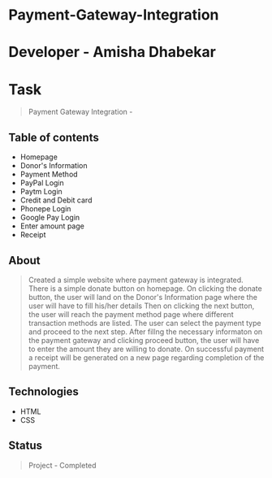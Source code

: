# Payment-Gateway-Integration

# Developer - Amisha Dhabekar

# Task
> Payment Gateway Integration - 

## Table of contents
* Homepage
* Donor's Information
* Payment Method
* PayPal Login
* Paytm Login
* Credit and Debit card
* Phonepe Login
* Google Pay Login
* Enter amount page
* Receipt

## About
> Created a simple website where payment gateway is integrated. There is a simple donate button on homepage. 
On clicking the donate button, the user will land on the Donor's Information page where the user will have to fill his/her details 
Then on clicking the next button, the user will reach the payment method page where different transaction methods are listed. 
The user can select the payment type and proceed to the next step. After fillng the necessary informaton on the payment gateway and clicking proceed button, 
the user will have to enter the amount they are willing to donate. On successful payment a receipt will be generated on a new page regarding completion of the payment.

## Technologies
* HTML
* CSS

## Status
> Project - Completed
